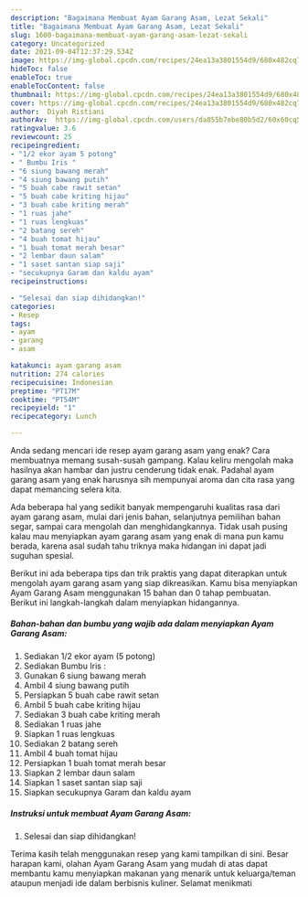 ```yaml
---
description: "Bagaimana Membuat Ayam Garang Asam, Lezat Sekali"
title: "Bagaimana Membuat Ayam Garang Asam, Lezat Sekali"
slug: 1600-bagaimana-membuat-ayam-garang-asam-lezat-sekali
category: Uncategorized
date: 2021-09-04T12:37:29.534Z
image: https://img-global.cpcdn.com/recipes/24ea13a3801554d9/680x482cq70/ayam-garang-asam-foto-resep-utama.jpg
hideToc: false
enableToc: true
enableTocContent: false
thumbnail: https://img-global.cpcdn.com/recipes/24ea13a3801554d9/680x482cq70/ayam-garang-asam-foto-resep-utama.jpg
cover: https://img-global.cpcdn.com/recipes/24ea13a3801554d9/680x482cq70/ayam-garang-asam-foto-resep-utama.jpg
author:  Diyah Ristiani
authorAv:  https://img-global.cpcdn.com/users/da855b7ebe80b5d2/60x60cq50/avatar.jpg
ratingvalue: 3.6
reviewcount: 25
recipeingredient:
- "1/2 ekor ayam 5 potong"
- " Bumbu Iris "
- "6 siung bawang merah"
- "4 siung bawang putih"
- "5 buah cabe rawit setan"
- "5 buah cabe kriting hijau"
- "3 buah cabe kriting merah"
- "1 ruas jahe"
- "1 ruas lengkuas"
- "2 batang sereh"
- "4 buah tomat hijau"
- "1 buah tomat merah besar"
- "2 lembar daun salam"
- "1 saset santan siap saji"
- "secukupnya Garam dan kaldu ayam"
recipeinstructions:

- "Selesai dan siap dihidangkan!"
categories:
- Resep
tags:
- ayam
- garang
- asam

katakunci: ayam garang asam 
nutrition: 274 calories
recipecuisine: Indonesian
preptime: "PT17M"
cooktime: "PT54M"
recipeyield: "1"
recipecategory: Lunch

---
```



Anda sedang mencari ide resep ayam garang asam yang enak? Cara membuatnya memang susah-susah gampang. Kalau keliru mengolah maka hasilnya akan hambar dan justru cenderung tidak enak. Padahal ayam garang asam yang enak harusnya sih mempunyai aroma dan cita rasa yang dapat memancing selera kita.


Ada beberapa hal yang sedikit banyak mempengaruhi kualitas rasa dari ayam garang asam, mulai dari jenis bahan, selanjutnya pemilihan bahan segar, sampai cara mengolah dan menghidangkannya. Tidak usah pusing kalau mau menyiapkan ayam garang asam yang enak di mana pun kamu berada, karena asal sudah tahu triknya maka hidangan ini dapat jadi suguhan spesial.




Berikut ini ada beberapa tips dan trik praktis yang dapat diterapkan untuk mengolah ayam garang asam yang siap dikreasikan. Kamu bisa menyiapkan Ayam Garang Asam menggunakan 15 bahan dan 0 tahap pembuatan. Berikut ini langkah-langkah dalam menyiapkan hidangannya.

<!--inarticleads1-->

##### Bahan-bahan dan bumbu yang wajib ada dalam menyiapkan Ayam Garang Asam:

1. Sediakan 1/2 ekor ayam (5 potong)
1. Sediakan  Bumbu Iris :
1. Gunakan 6 siung bawang merah
1. Ambil 4 siung bawang putih
1. Persiapkan 5 buah cabe rawit setan
1. Ambil 5 buah cabe kriting hijau
1. Sediakan 3 buah cabe kriting merah
1. Sediakan 1 ruas jahe
1. Siapkan 1 ruas lengkuas
1. Sediakan 2 batang sereh
1. Ambil 4 buah tomat hijau
1. Persiapkan 1 buah tomat merah besar
1. Siapkan 2 lembar daun salam
1. Siapkan 1 saset santan siap saji
1. Siapkan secukupnya Garam dan kaldu ayam




<!--inarticleads2-->

##### Instruksi untuk membuat Ayam Garang Asam:


1. Selesai dan siap dihidangkan!



Terima kasih telah menggunakan resep yang kami tampilkan di sini. Besar harapan kami, olahan Ayam Garang Asam yang mudah di atas dapat membantu kamu menyiapkan makanan yang menarik untuk keluarga/teman ataupun menjadi ide dalam berbisnis kuliner. Selamat menikmati
